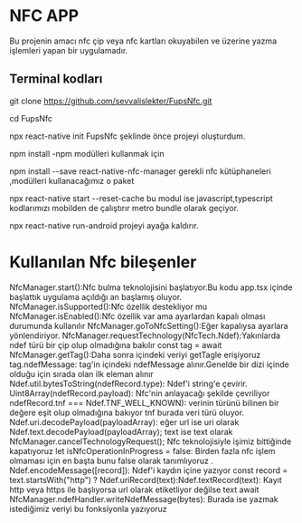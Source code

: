 # NFC APP
Bu projenin amacı nfc çip veya nfc kartları okuyabilen ve  üzerine yazma işlemleri yapan bir uygulamadır.
## Terminal kodları
git clone https://github.com/sevvalislekter/FupsNfc.git

cd FupsNfc

npx react-native init FupsNfc şeklinde önce projeyi oluşturdum.

npm install  -npm modülleri kullanmak için 

npm install --save react-native-nfc-manager    gerekli nfc kütüphaneleri ,modülleri kullanacağımız o paket

npx react-native start --reset-cache   bu modul ise javascript,typescript kodlarımızı mobilden de çalıştırır metro bundle olarak geçiyor.

npx react-native run-android    projeyi ayağa kaldırır.

# Kullanılan Nfc bileşenler
NfcManager.start():Nfc bulma teknolojisini  başlatıyor.Bu kodu app.tsx içinde başlattık uygulama açıldığı an başlamış oluyor.
NfcManager.isSupported():Nfc özellik destekliyor mu 
NfcManager.isEnabled():Nfc özellik var ama ayarlardan kapalı olması durumunda kullanılır
NfcManager.goToNfcSetting():Eğer kapalıysa ayarlara yönlendiriyor.
NfcManager.requestTechnology(NfcTech.Ndef):Yakınlarda  ndef türü bir çip olup olmadığına bakılır
const tag = await NfcManager.getTag():Daha sonra içindeki veriyi getTagle erişiyoruz
tag.ndefMessage: tag'in içindeki ndefMessage alınır.Genelde bir dizi içinde olduğu için sırada olan ilk eleman alınır
Ndef.util.bytesToString(ndefRecord.type): Ndef'i string'e çevirir.
Uint8Array(ndefRecord.payload):  Nfc'nin anlayacağı şekilde çevriliyor
ndefRecord.tnf === Ndef.TNF_WELL_KNOWN): verinin türünü bilinen bir değere eşit olup olmadığına bakıyor tnf burada veri türü oluyor.
Ndef.uri.decodePayload(payloadArray): eğer url ise uri olarak
Ndef.text.decodePayload(payloadArray); text ise text olarak 
NfcManager.cancelTechnologyRequest(); Nfc teknolojisiyle işimiz bittiğinde kapatıyoruz
let isNfcOperationInProgress = false: Birden fazla nfc işlem olmaması için en başta bunu false olarak tanımlıyoruz .
Ndef.encodeMessage([record]): Ndef'i kaydın içine yazıyor
const record = text.startsWith("http") ? Ndef.uriRecord(text):Ndef.textRecord(text): Kayıt http veya https ile başlıyorsa url olarak etiketliyor değilse text
await NfcManager.ndefHandler.writeNdefMessage(bytes): Burada ise yazmak istediğimiz veriyi bu fonksiyonla yazıyoruz
